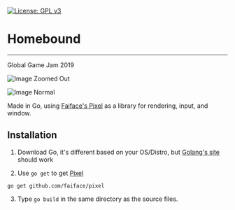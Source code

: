 [![License: GPL v3](https://img.shields.io/badge/License-GPL%20v3-blue.svg)](https://www.gnu.org/licenses/gpl-3.0)

# Homebound
------

Global Game Jam 2019

![Image Zoomed Out](https://i.imgur.com/BQe9rwE.png)

![Image Normal](https://i.imgur.com/ucMb1Eo.png)

Made in Go, using [Faiface's Pixel](https://github.com/faiface/pixel) as a library for rendering, input, and window.

## Installation

1) Download Go, it's different based on your OS/Distro, but [Golang's site](http://golang.org/) should work

2) Use `go get` to get [Pixel](https://github.com/faiface/pixel)

```
go get github.com/faiface/pixel
```

3) Type `go build` in the same directory as the source files. 
